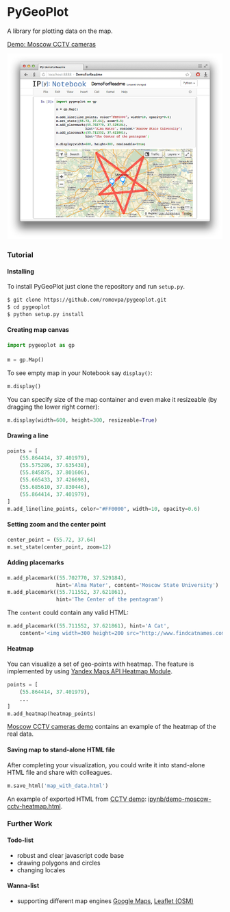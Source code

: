 PyGeoPlot
=========

A library for plotting data on the map.

[Demo: Moscow CCTV cameras](http://nbviewer.ipython.org/github/romovpa/pygeoplot/blob/master/ipynb/DemoMoscowCCTV.ipynb)

![Teaser Image: Using PyGeoPlot in IPython Notebook](/ipynb/screen-demo-for-readme.png)

### Tutorial

#### Installing

To install PyGeoPlot just clone the repository and run `setup.py`.
```bash
$ git clone https://github.com/romovpa/pygeoplot.git
$ cd pygeoplot
$ python setup.py install
```

#### Creating map canvas

```python
import pygeoplot as gp

m = gp.Map()
```

To see empty map in your Notebook say `display()`:
```python
m.display()
```

You can specify size of the map container and even make it resizeable (by dragging the lower right corner):
```python
m.display(width=600, height=300, resizeable=True)
```

#### Drawing a line

```python
points = [
    (55.864414, 37.401979),
    (55.575286, 37.635438),
    (55.845875, 37.801606),
    (55.665433, 37.426698),
    (55.685610, 37.830446),
    (55.864414, 37.401979),
]
m.add_line(line_points, color="#FF0000", width=10, opacity=0.6)
```

#### Setting zoom and the center point

```python
center_point = (55.72, 37.64)
m.set_state(center_point, zoom=12)
```

#### Adding placemarks

```python
m.add_placemark((55.702770, 37.529184),
                hint='Alma Mater', content='Moscow State University')
m.add_placemark((55.711552, 37.621861),
                hint='The Center of the pentagram')
```

The `content` could contain any valid HTML:
```python
m.add_placemark((55.711552, 37.621861), hint='A Cat',
    content='<img width=300 height=200 src="http://www.findcatnames.com/wp-content/uploads/2014/09/453768-cats-cute.jpg" />')
```

#### Heatmap

You can visualize a set of geo-points with heatmap.
The feature is implemented by using [Yandex Maps API Heatmap Module](https://github.com/yandex/mapsapi-heatmap).

```python
points = [
    (55.864414, 37.401979),
    ...
]
m.add_heatmap(heatmap_points)
```

[Moscow CCTV cameras demo](http://nbviewer.ipython.org/github/romovpa/pygeoplot/blob/master/ipynb/DemoMoscowCCTV.ipynb)
contains an example of the heatmap of the real data.

#### Saving map to stand-alone HTML file

After completing your visualization, you could write it into stand-alone HTML file and share with colleagues.

```python
m.save_html('map_with_data.html')
```

An example of exported HTML from [CCTV demo](http://nbviewer.ipython.org/github/romovpa/pygeoplot/blob/master/ipynb/DemoMoscowCCTV.ipynb):
[ipynb/demo-moscow-cctv-heatmap.html](/ipynb/demo-moscow-cctv-heatmap.html).


### Further Work

#### Todo-list
 - robust and clear javascript code base
 - drawing polygons and circles
 - changing locales


#### Wanna-list
 - supporting different map engines [Google Maps](http://maps.google.com/), [Leaflet (OSM)](http://leafletjs.com/)
